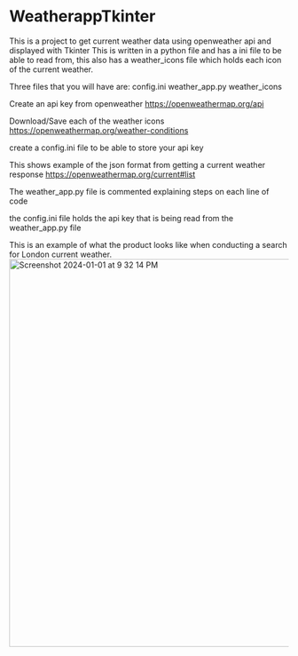 # WeatherappTkinter
This is a project to get current weather data using openweather api and displayed with Tkinter
This is written in a python file and has a ini file to be able to read from, this also has a weather_icons file which holds each icon of the current weather.

Three files that you will have are:
config.ini
weather_app.py
weather_icons

Create an api key from openweather https://openweathermap.org/api

Download/Save each of the weather icons https://openweathermap.org/weather-conditions

create a config.ini file to be able to store your api key

This shows example of the json format from getting a current weather response https://openweathermap.org/current#list

The weather_app.py file is commented explaining steps on each line of code

the config.ini file holds the api key that is being read from the weather_app.py file

This is an example of what the product looks like when conducting a search for London current weather.
<img width="698" alt="Screenshot 2024-01-01 at 9 32 14 PM" src="https://github.com/erikarispe/WeatherappTkinter/assets/79620829/84a3295b-f402-48c9-abcb-67697dc01e8b">
